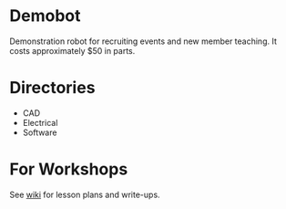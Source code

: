 # Demobot
Demonstration robot for recruiting events and new member teaching. It costs approximately $50 in parts.

# Directories
- CAD
- Electrical
- Software

# For Workshops
See [wiki](https://github.com/GW-Robotics/Demobot/wiki) for lesson plans and write-ups.
